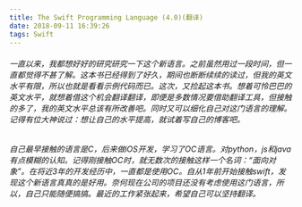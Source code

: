 ```yaml
---
title: The Swift Programming Language (4.0)(翻译)
date: 2018-09-11 16:39:26
tags: Swift
---
```

######    一直以来，我都想好好的研究研究一下这个新语言。之前虽然用过一段时间，但一直都觉得不甚了解。这本书已经得到了好久，期间也断断续续的读过，但我的英文水平有限，所以也就是看看示例代码而已。这次，又捡起这本书。想着可怜巴巴的英文水平，就想着借这个机会翻译翻译，即便是多数情况要借助翻译工具，但接触的多了，我的英文水平总该有所改善吧。同时又可以细化自己对这门语言的理解。记得有位大神说过：想让自己的水平提高，就试着写自己的博客吧。
######    自己最早接触的语言是C，后来做iOS开发，学习了OC语言。对python，js和java有点模糊的认知。记得刚接触OC时，就无数次的接触这样一个名词：“面向对象”。在将近3年的开发经历中，一直都是使用OC。自从1年前开始接触swift，发现这个新语言真真的是好用。奈何现在公司的项目还没有考虑使用这门语言，所以，自己只能随便搞搞。最近的工作紧张起来，希望自己可以坚持翻译。
